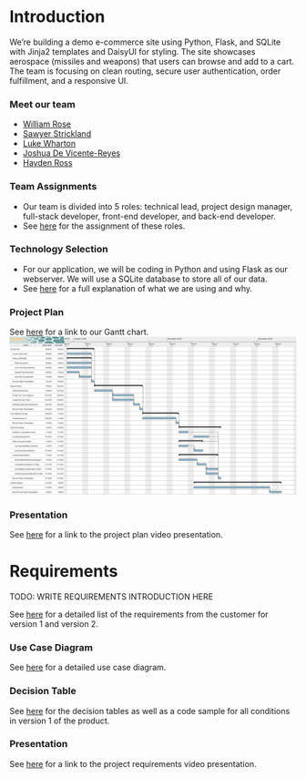 # Introduction
We’re building a demo e-commerce site using Python, Flask, and SQLite with Jinja2 templates and DaisyUI for styling. The site showcases aerospace (missiles and weapons) that users can browse and add to a cart. The team is focusing on clean routing, secure user authentication, order fulfillment, and a responsive UI.

### Meet our team
- [William Rose](./project-plan/resumes/william_rose.md)
- [Sawyer Strickland](./project-plan/resumes/sawyer_strickland.md)
- [Luke Wharton](./project-plan/resumes/luke_wharton.md)
- [Joshua De Vicente-Reyes](./project-plan/resumes/joshua_de_vicente.md)
- [Hayden Ross](./project-plan/resumes/hayden_ross.md)

### Team Assignments
- Our team is divided into 5 roles: technical lead, project design manager, full-stack developer, front-end developer, and back-end developer.
- See [here](./project-plan/team-assignments/README.md) for the assignment of these roles.

### Technology Selection
- For our application, we will be coding in Python and using Flask as our webserver. We will use a SQLite database to store all of our data.
- See [here](./project-plan/technology-selection/README.md) for a full explanation of what we are using and why.

### Project Plan
See [here](./project-plan/gantt-chart/ganttproject.gan) for a link to our Gantt chart.
![Gantt Chart Image](./project-plan/gantt-chart/ganttproject.png)

### Presentation
See [here](https://www.loom.com/share/035f44b930794de89abcdb2d31284970?sid=5c003c39-bdb2-42ed-9245-5ad2640307f7) for a link to the project plan video presentation.

# Requirements
TODO: WRITE REQUIREMENTS INTRODUCTION HERE

See [here](./requirements/README.md) for a detailed list of the requirements from the customer for version 1 and version 2.

### Use Case Diagram
See [here](./requirements/use-case.md) for a detailed use case diagram.

### Decision Table
See [here](./requirements/decision-table.md) for the decision tables as well as a code sample for all conditions in version 1 of the product.

### Presentation
See [here]() for a link to the project requirements video presentation.

